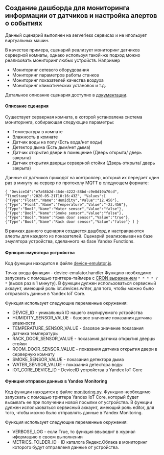 ## Создание дашборда для мониторинга информации от датчиков и настройка алертов о событиях

Данный сценарий выполнен на serverless сервисах и не ипользует виртуальных машин.

В качестве примера, сценарий реализует мониторинг датчиков серверной комнаты,
однако используя такой-же подход можно реализовать мониторинг любых устройств. Например
 - Мониторинг сетевого оборудования
 - Мониторинг параметров работы станков
 - Мониторинг показателей качества воздуха
 - Мониторинг климатических установок
 и т.д.

Детальное описание сценария доступно в [документации]().

#### Описание сценария
Существует серверная комната, в которой установлена система мониторинга,
собирающая следующие параметры:
 - Температура в комнате
 - Влажность в комнате
 - Датчик воды на полу (Есть вода/нет воды)
 - Детектор дыма (Есть дым/нет дыма)
 - Датчик открытия двери в помещение (Дверь открыта/ дверь закрыта)
 - Датчик открытия дверцы серверной стойки (Дверь открыта/ дверь закрыта)

Данные от датчиков приходят на контроллер, который их передает один раз в минуту на сервер по протоколу MQTT в следующем формате:

`{
    "DeviceId":"e7a68b2d-464e-4222-88bd-c9e8d10a70cd",
    "TimeStamp":"2020-05-21T10:16:43Z",
    "Values":[
        {"Type":"Float","Name":"Humidity","Value":"12.456"},
        {"Type":"Float","Name":"Temperature","Value":"-23.456"},
        {"Type":"Bool","Name":"Water sensor","Value":"false"},
        {"Type":"Bool","Name":"Smoke sensor","Value":"false"},
        {"Type":"Bool","Name":"Room door sensor","Value":"true"},
        {"Type":"Bool","Name":"Rack door sensor","Value":"false"}
    ]
}`

В рамках данного сценария создается дашборд и настраиваются алерты для каждого из показателей.
Сценарий реализовыван на базе эмулятора устройства, сделанного на базе Yandex Functions.


#### Функция эмулятора устройства

Код функции находится в файле [device-emulator.js]().

Точка входа функции - device-emulator.handler
Функцию необходимо запускать с помощью триггера-таймера с [CRON выражением](https://cloud.yandex.ru/docs/functions/concepts/trigger/timer#cron-expression) `* * * * ? *` (вызов раз в 1 минуту).
В функции дулжен использоваться сервисный аккаунт, имеющий роль iot.devices.writer, для того, чтобы можно было отправлять данные в Yandex IoT Core.

Функция использует следующие переменные окружения:
- DEVICE_ID - уникальный ID нашего эмулируемого устройства
- HUMIDITY_SENSOR_VALUE - базовое значение показания датчика влажности
- TEMPERATURE_SENSOR_VALUE - базовое значение показания датчика температуры
- RACK_DOOR_SENSOR_VALUE - показания датчика открытия дверцы стойки
- ROOM_DOOR_SENSOR_VALUE - показания датчика открытия двери в серверную комнату
- SMOKE_SENSOR_VALUE - показания детектора дыма
- WATER_SENSOR_VALUE - показания детектора воды
- IOT_CORE_DEVICE_ID - DeviceID устройства в Yandex IoT Core


#### Функция отправки данных в Yandex Monitoring

Код функции находится в файле [monitoring.py]().
Функцию необходимо запускать с помощью триггера Yandex IoT Core, который будет вызывать ее при получении новой посылки от устройства.
В функции дулжен использоваться сервисный аккаунт, имеющий роль editor, для того, чтобы можно было отправлять данные в Yandex Monitoring.

Функция использует следующие переменные окружения:
 - VERBOSE_LOG - если True, то функция ввыводит в журнал иформацию о своем выполнении
 - METRICS_FOLDER_ID - ID каталога Яндекс.Облака в мониторинг которого будут отправленя данные от устройства.
